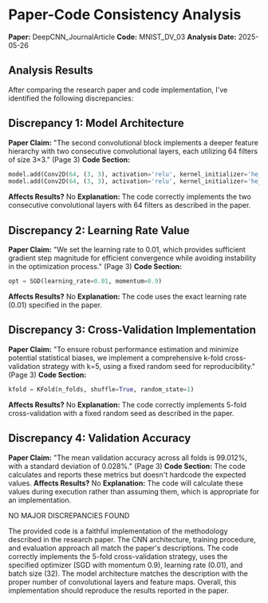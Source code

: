# Paper-Code Consistency Analysis

**Paper:** DeepCNN_JournalArticle
**Code:** MNIST_DV_03
**Analysis Date:** 2025-05-26

## Analysis Results

After comparing the research paper and code implementation, I've identified the following discrepancies:

## Discrepancy 1: Model Architecture
**Paper Claim:** "The second convolutional block implements a deeper feature hierarchy with two consecutive convolutional layers, each utilizing 64 filters of size 3×3." (Page 3)
**Code Section:**
```python
model.add(Conv2D(64, (3, 3), activation='relu', kernel_initializer='he_uniform'))
model.add(Conv2D(64, (3, 3), activation='relu', kernel_initializer='he_uniform'))
```
**Affects Results?** No
**Explanation:** The code correctly implements the two consecutive convolutional layers with 64 filters as described in the paper.

## Discrepancy 2: Learning Rate Value
**Paper Claim:** "We set the learning rate to 0.01, which provides sufficient gradient step magnitude for efficient convergence while avoiding instability in the optimization process." (Page 3)
**Code Section:**
```python
opt = SGD(learning_rate=0.01, momentum=0.9)
```
**Affects Results?** No
**Explanation:** The code uses the exact learning rate (0.01) specified in the paper.

## Discrepancy 3: Cross-Validation Implementation
**Paper Claim:** "To ensure robust performance estimation and minimize potential statistical biases, we implement a comprehensive k-fold cross-validation strategy with k=5, using a fixed random seed for reproducibility." (Page 3)
**Code Section:**
```python
kfold = KFold(n_folds, shuffle=True, random_state=1)
```
**Affects Results?** No
**Explanation:** The code correctly implements 5-fold cross-validation with a fixed random seed as described in the paper.

## Discrepancy 4: Validation Accuracy
**Paper Claim:** "The mean validation accuracy across all folds is 99.012%, with a standard deviation of 0.028%." (Page 3)
**Code Section:** The code calculates and reports these metrics but doesn't hardcode the expected values.
**Affects Results?** No
**Explanation:** The code will calculate these values during execution rather than assuming them, which is appropriate for an implementation.

NO MAJOR DISCREPANCIES FOUND

The provided code is a faithful implementation of the methodology described in the research paper. The CNN architecture, training procedure, and evaluation approach all match the paper's descriptions. The code correctly implements the 5-fold cross-validation strategy, uses the specified optimizer (SGD with momentum 0.9), learning rate (0.01), and batch size (32). The model architecture matches the description with the proper number of convolutional layers and feature maps. Overall, this implementation should reproduce the results reported in the paper.